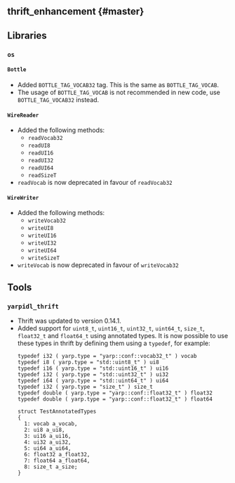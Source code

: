 thrift_enhancement {#master}
------------------

## Libraries

### `os`

#### `Bottle`

 * Added `BOTTLE_TAG_VOCAB32` tag. This is the same as `BOTTLE_TAG_VOCAB`.
 * The usage of `BOTTLE_TAG_VOCAB` is not recommended in new code, use
   `BOTTLE_TAG_VOCAB32` instead.

#### `WireReader`

 * Added the following methods:
   * `readVocab32`
   * `readUI8`
   * `readUI16`
   * `readUI32`
   * `readUI64`
   * `readSizeT`
 * `readVocab` is now deprecated in favour of `readVocab32`

#### `WireWriter`

 * Added the following methods:
   * `writeVocab32`
   * `writeUI8`
   * `writeUI16`
   * `writeUI32`
   * `writeUI64`
   * `writeSizeT`
 * `writeVocab` is now deprecated in favour of `writeVocab32`


## Tools

### `yarpidl_thrift`

 * Thrift was updated to version 0.14.1.
 * Added support for `uint8_t`, `uint16_t`, `uint32_t`, `uint64_t`, `size_t`,
   `float32_t` and `float64_t` using annotated types.
   It is now possible to use these types in thrift by defining them using a
   `typedef`, for example:
   ```
   typedef i32 ( yarp.type = "yarp::conf::vocab32_t" ) vocab
   typedef i8 ( yarp.type = "std::uint8_t" ) ui8
   typedef i16 ( yarp.type = "std::uint16_t" ) ui16
   typedef i32 ( yarp.type = "std::uint32_t" ) ui32
   typedef i64 ( yarp.type = "std::uint64_t" ) ui64
   typedef i32 ( yarp.type = "size_t" ) size_t
   typedef double ( yarp.type = "yarp::conf::float32_t" ) float32
   typedef double ( yarp.type = "yarp::conf::float32_t" ) float64

   struct TestAnnotatedTypes
   {
     1: vocab a_vocab,
     2: ui8 a_ui8,
     3: ui16 a_ui16,
     4: ui32 a_ui32,
     5: ui64 a_ui64,
     6: float32 a_float32,
     7: float64 a_float64,
     8: size_t a_size;
   }
   ```
